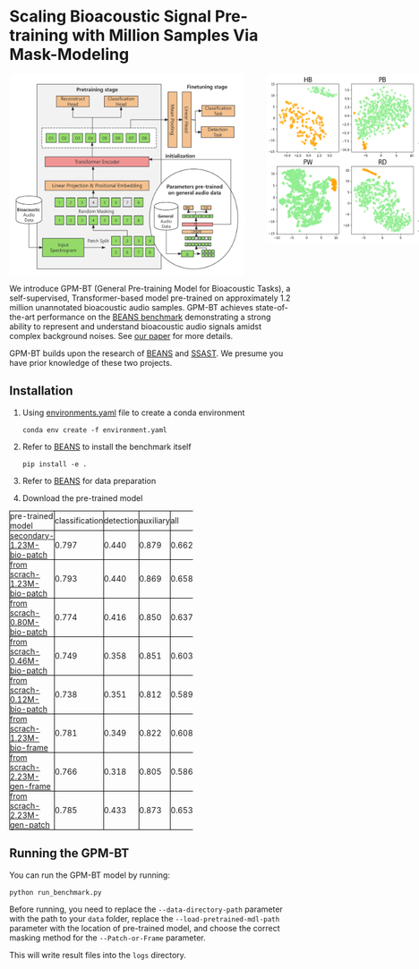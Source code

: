 # Scaling Bioacoustic Signal Pre-training with Million Samples Via Mask-Modeling

<div style="display: flex; justify-content: space-around;">  
    <img src="./GPM-BT5.png" alt="GPM-BT5图片" style="width: 420px; height: 360px;margin-right: 40px;">  
    <img src="./tSNE.png" alt="tSNE图片" style="width: 400px; height: 300px;">  
</div>


We introduce GPM-BT (General Pre-training Model for Bioacoustic Tasks), a self-supervised, Transformer-based model pre-trained on approximately 1.2 million unannotated bioacoustic audio samples. GPM-BT achieves state-of-the-art performance on the [BEANS benchmark](https://github.com/earthspecies/beans) demonstrating a strong ability to represent and understand bioacoustic audio signals amidst complex background noises. See [our paper]() for more details.

GPM-BT builds upon the research of [BEANS](https://github.com/earthspecies/beans) and [SSAST](https://github.com/YuanGongND/ssast). We presume you have prior knowledge of these two projects.


## Installation

1. Using [environments.yaml](https://github.com/colaudiolab/GPM-BT/blob/master/environment.yaml) file to create a conda environment 
	
	```
	conda env create -f environment.yaml
	```

2. Refer to [BEANS](https://github.com/earthspecies/beans) to install the benchmark itself

	```
	pip install -e .
	```

3. Refer to [BEANS](https://github.com/earthspecies/beans) for data preparation


4. Download the pre-trained model
<table style="border-collapse: collapse; width: 65%;">  
<thead>  
  <tr>  
    <td style="border: 1px solid black; padding: 0;">pre-trained model</th>  
    <td style="border: 1px solid black; padding: 0;">classification</th>  
    <td style="border: 1px solid black; padding: 0;">detection</th>  
    <td style="border: 1px solid black; padding: 0;">auxiliary</th>  
	<td style="border: 1px solid black; padding: 0;">all</th>
  </tr>  
</thead>  
<tbody>  
  <tr>  
    <td style="border: 1px solid black; padding: 0;">
	<a href="https://pan.baidu.com/s/1KTngJnnyqF_ltCWm1BJ4IQ?pwd=bctu">secondary-1.23M-bio-patch</a>
	</th>  
    <td style="border: 1px solid black; padding: 0;">0.797</td>  
    <td style="border: 1px solid black; padding: 0;">0.440</td>  
    <td style="border: 1px solid black; padding: 0;">0.879</td>
	<td style="border: 1px solid black; padding: 0;">0.662</td>   
  </tr>  
  <tr>  
    <td style="border: 1px solid black; padding: 0;">
	<a href="https://pan.baidu.com/s/1X5Maiv9eD2UrNiSRAtgvuw?pwd=x8ag">from scrach-1.23M-bio-patch</a>
	</th>  
    <td style="border: 1px solid black; padding: 0;">0.793</td>  
    <td style="border: 1px solid black; padding: 0;">0.440</td>  
    <td style="border: 1px solid black; padding: 0;">0.869</td>
	<td style="border: 1px solid black; padding: 0;">0.658</td>  
  </tr> 
  <tr>  
    <td style="border: 1px solid black; padding: 0;">
	<a href="https://pan.baidu.com/s/1UXS3utNETpXavpgHBN4g4Q?pwd=x6qu">from scrach-0.80M-bio-patch</a>
	</th>  
    <td style="border: 1px solid black; padding: 0;">0.774</td>  
    <td style="border: 1px solid black; padding: 0;">0.416</td>  
    <td style="border: 1px solid black; padding: 0;">0.850</td>
	<td style="border: 1px solid black; padding: 0;">0.637</td>  
  </tr>
  <tr>  
    <td style="border: 1px solid black; padding: 0;">
	<a href="https://pan.baidu.com/s/19XbT19RhA6-Fu_WdsiUNnQ?pwd=xieb">from scrach-0.46M-bio-patch</a>
	</th>  
    <td style="border: 1px solid black; padding: 0;">0.749</td>  
    <td style="border: 1px solid black; padding: 0;">0.358</td>  
    <td style="border: 1px solid black; padding: 0;">0.851</td>
	<td style="border: 1px solid black; padding: 0;">0.603</td>  
  </tr> 
  <tr>  
    <td style="border: 1px solid black; padding: 0;">
	<a href="https://pan.baidu.com/s/1d9gAwfBrgLkF6DlRIyEGsA?pwd=7rce">from scrach-0.12M-bio-patch</a>
	</th>  
    <td style="border: 1px solid black; padding: 0;">0.738</td>  
    <td style="border: 1px solid black; padding: 0;">0.351</td>  
    <td style="border: 1px solid black; padding: 0;">0.812</td>
	<td style="border: 1px solid black; padding: 0;">0.589</td>  
  </tr> 
  <tr>  
    <td style="border: 1px solid black; padding: 0;">
	<a href="https://pan.baidu.com/s/12ksF3CKejhY-g32MtvU3hg?pwd=iebd">from scrach-1.23M-bio-frame</a>
	</th>  
    <td style="border: 1px solid black; padding: 0;">0.781</td>  
    <td style="border: 1px solid black; padding: 0;">0.349</td>  
    <td style="border: 1px solid black; padding: 0;">0.822</td>
	<td style="border: 1px solid black; padding: 0;">0.608</td>  
  </tr> 
  <tr>  
    <td style="border: 1px solid black; padding: 0;">
	<a href="https://pan.baidu.com/s/1CMd74Ws0ZTYkTcjCjyjS4g?pwd=r5kw">from scrach-2.23M-gen-frame</a>
	</th>  
    <td style="border: 1px solid black; padding: 0;">0.766</td>  
    <td style="border: 1px solid black; padding: 0;">0.318</td>  
    <td style="border: 1px solid black; padding: 0;">0.805</td>
	<td style="border: 1px solid black; padding: 0;">0.586</td>  
  </tr> 
  <tr>  
    <td style="border: 1px solid black; padding: 0;">
	<a href="https://pan.baidu.com/s/1Mbv8GhfUWLSp6ZX4LXho_g?pwd=mk95">from scrach-2.23M-gen-patch</a>
	</th>  
    <td style="border: 1px solid black; padding: 0;">0.785</td>  
    <td style="border: 1px solid black; padding: 0;">0.433</td>  
    <td style="border: 1px solid black; padding: 0;">0.873</td>
	<td style="border: 1px solid black; padding: 0;">0.653</td>  
  </tr> 
<t/body>  
</table>

## Running the GPM-BT
You can run the GPM-BT model by running:

```
python run_benchmark.py
```

Before running, you need to replace the `--data-directory-path` parameter with the path to your `data` folder, replace the `--load-pretrained-mdl-path` parameter with the location of pre-trained model, and choose the correct masking method for the `--Patch-or-Frame` parameter.

This will write result files into the `logs` directory.
